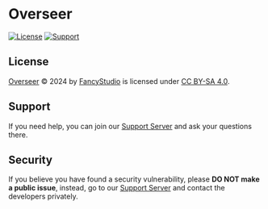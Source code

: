 # Overseer

[![License][CCBYSALicenseBadgeURL]][CCBYSALicenseURL]
[![Support][SupportServerBadgeURL]][SupportServerURL]

## License

[Overseer][OverseerRepositoryURL] © 2024 by [FancyStudio][FancyStudioGitHubURL] is licensed under [CC BY-SA 4.0][CCBYSALicenseURL].

## Support

If you need help, you can join our [Support Server][SupportServerURL] and ask your questions there.

## Security

If you believe you have found a security vulnerability, please **DO NOT make a public issue**, instead, go to our [Support Server][SupportServerURL] and contact the developers privately.

[CCBYSALicenseBadgeURL]: https://img.shields.io/badge/CC%20BY--SA%204.0-_?style=flat&colorA=18181B&colorB=4cb699&label=License&logo=creative-commons&logoColor=white
[CCBYSALicenseURL]: https://creativecommons.org/licenses/by-sa/4.0/
[FancyStudioGitHubURL]: https://github.com/FancyStudioTeam
[OverseerRepositoryURL]: https://github.com/FancyStudioTeam/Overseer
[SupportServerBadgeURL]: https://img.shields.io/badge/Support-Support?style=flat&colorA=18181B&colorB=4cb699&label=Discord&logo=discord&logoColor=white
[SupportServerURL]: https://discord.gg/yWjeDA6ewJ
